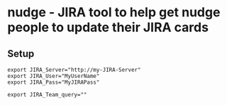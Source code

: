 # nudge - JIRA tool to help get nudge people to update their JIRA cards

## Setup

```
export JIRA_Server="http://my-JIRA-Server"
export JIRA_User="MyUserName"
export JIRA_Pass="MyJIRAPass"

export JIRA_Team_query=""
```

